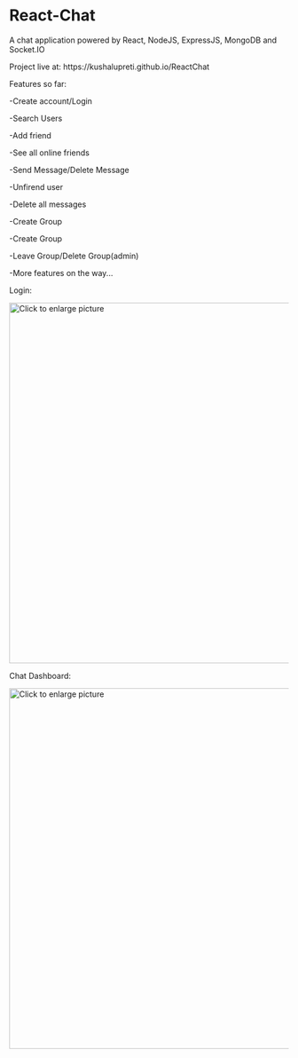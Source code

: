 # React-Chat

A chat application powered by React, NodeJS, ExpressJS, MongoDB and Socket.IO
<p>Project live at: https://kushalupreti.github.io/ReactChat</p>

<p>Features so far:</p>
<p>-Create account/Login</p>
<p>-Search Users</p>
<p>-Add friend</p>
<p>-See all online friends</p>
<p>-Send Message/Delete Message</p>
<p>-Unfirend user</p>
<p>-Delete all messages</p>
<p>-Create Group</p>
<p>-Create Group</p>
<p>-Leave Group/Delete Group(admin)</p>
<p>-More features on the way...</p>

<p>Login:</p>
<a href="https://drive.google.com/uc?export=view&id=131fRy_pI-1ONAlHrCompUU-w73fqqkWv"><img src="https://drive.google.com/uc?export=view&id=131fRy_pI-1ONAlHrCompUU-w73fqqkWv" style="width: 650px; max-width: 100%; height: auto" title="Click to enlarge picture" /></a>

<p>Chat Dashboard:</p>
<a href="https://drive.google.com/uc?export=view&id=1VidADBqsKX0IuY32tFVdiUIa41fQJy9W"><img src="https://drive.google.com/uc?export=view&id=1VidADBqsKX0IuY32tFVdiUIa41fQJy9W" style="width: 650px; max-width: 100%; height: auto" title="Click to enlarge picture" /></a>
